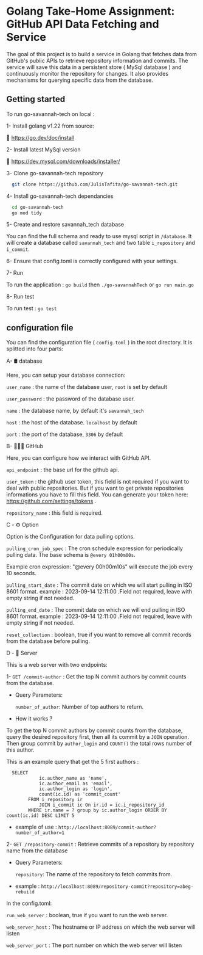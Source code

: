 
# Golang Take-Home Assignment: GitHub API Data Fetching and Service

The goal of this project is to build a service in Golang that fetches data from GitHub's public APIs to retrieve repository information and commits. The service will save this data in a persistent store ( MySql database ) and continuously monitor the repository for changes. It also provides mechanisms for querying specific data from the database.


## Getting started

To run go-savannah-tech on local :

1- Install golang v1.22 from source:

🔗 https://go.dev/doc/install

2- Install latest MySql version

🔗 https://dev.mysql.com/downloads/installer/

3- Clone go-savannah-tech repository

```bash
  git clone https://github.com/JulisTafita/go-savannah-tech.git

```

4-  Install go-savannah-tech dependancies

```bash
  cd go-savannah-tech
  go mod tidy
```

5- Create and restore savannah_tech database

You can find the full schema and ready to use mysql script in ``/database``.
It will create a database called ``savannah_tech`` and two table ``i_repository`` and ``i_commit``.

6- Ensure that config.toml is correctly configured with your settings.

7- Run

To run the application : ``go build`` then ``./go-savannahTech`` or ``go run main.go``

8- Run test

To run test : ``go test``


## configuration file

You can find the configuration file ( ``config.toml`` ) in the root directory.
It is splitted into four parts:

A- 🛢️ database

Here, you can setup your database connection:

``user_name`` : the name of the database user, ``root`` is set by default

``user_password`` : the password of the database user.

``name`` : the database name, by default it's ``savannah_tech``

``host`` : the host of the database. ``localhost`` by default

``port`` : the port of the database, ``3306`` by default

B- 👨🏻‍💻 GitHub

Here, you can configure how we interact with GitHub API.

``api_endpoint`` : the base url for the github api.

``user_token`` : the github user token, this field is not required if you want to deal with public repositories. But if you want to get private repositories informations you have to fill this field.
You can generate your token here: https://github.com/settings/tokens .

``repository_name`` : this field is required.

C - ⚙️ Option

Option is the Configuration for data pulling options.

``pulling_cron_job_spec`` : The cron schedule expression for periodically pulling data.
The base schema is ``@every 01h00m00s``.

Example cron expression: "@every 00h00m10s" will execute the job every 10 seconds.

``pulling_start_date`` : The commit date on which we will start pulling in ISO 8601 format.
example : 2023-09-14 12:11:00 .Field not required, leave with empty string if not needed.

``pulling_end_date`` :   The commit date on which we will end pulling in ISO 8601 format.
example : 2023-09-14 12:11:00 .Field not required, leave with empty string if not needed.

``reset_collection`` : boolean, true if you want to remove all commit records from the database before pulling.

D - 🚀 Server

This is a web server with two endpoints:

1- ``GET /commit-author`` : Get the top N commit authors by commit counts from the  database.

* Query Parameters:

  `number_of_author`: Number of top authors to return.


* How it works ?

To get the top N commit authors by commit counts from the database, query the desired repository first, then all its commit by a `JOIN` operation.
Then group commit by `author_login` and `COUNT()` the total rows number of this author.

This is an  example query that get the 5 first authors :
````
  SELECT
		    ic.author_name as 'name',
		    ic.author_email as 'email',
		    ic.author_login as 'login',
		    count(ic.id) as 'commit_count' 
		FROM i_repository ir
			JOIN i_commit ic On ir.id = ic.i_repository_id
		WHERE ir.name = ? group by ic.author_login ORDER BY count(ic.id) DESC LIMIT 5
````


* example of use : ``http://localhost:8089/commit-author?number_of_author=1``



2- ``GET /repository-commit`` : Retrieve commits of a repository by repository name from the database

* Query Parameters:

  `repository`: The name of the repository to fetch commits from.

* example : ``http://localhost:8089/repository-commit?repository=abeg-rebuild``



In the config.toml:

`run_web_server` : boolean, true if you want to run the web server.

`web_server_host` :  The hostname or IP address on which the web server will listen

`web_server_port` : The port number on which the web server will listen



